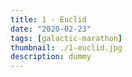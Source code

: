 ```yaml
---
title: 1 - Euclid
date: "2020-02-23"
tags: [galactic-marathon]
thumbnail: ./1-euclid.jpg
description: dummy
---
```

